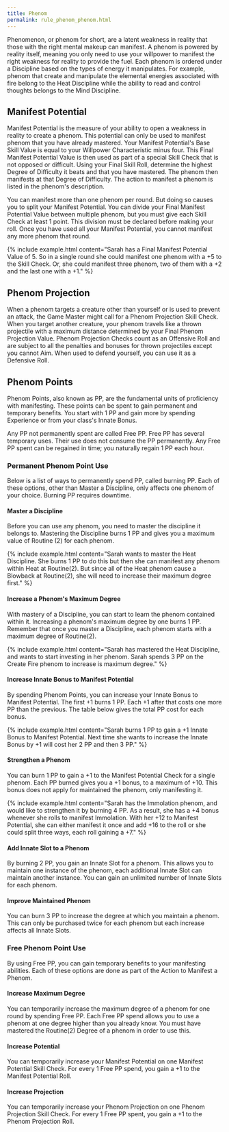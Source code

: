 ```yaml
---
title: Phenom
permalink: rule_phenom_phenom.html
---
```


Phenomenon, or phenom for short, are a latent weakness in reality that those with the right mental makeup can manifest. A phenom is powered by reality itself, meaning you only need to use your willpower to manifest the right weakness for reality to provide the fuel. Each phenom is ordered under a Discipline based on the types of energy it manipulates. For example, phenom that create and manipulate the elemental energies associated with fire belong to the Heat Discipline while the ability to read and control thoughts belongs to the Mind Discipline.

## Manifest Potential
Manifest Potential is the measure of your ability to open a weakness in reality to create a phenom. This potential can only be used to manifest phenom that you have already mastered. Your Manifest Potential's Base Skill Value is equal to your Willpower Characteristic minus four. This Final Manifest Potential Value is then used as part of a special Skill Check that is not opposed or difficult. Using your Final Skill Roll, determine the highest Degree of Difficulty it beats and that you have mastered. The phenom then manifests at that Degree of Difficulty. The action to manifest a phenom is listed in the phenom's description.

You can manifest more than one phenom per round. But doing so causes you to split your Manifest Potential. You can divide your Final Manifest Potential Value between multiple phenom, but you must give each Skill Check at least 1 point. This division must be declared before making your roll. Once you have used all your Manifest Potential, you cannot manifest any more phenom that round.

{% include example.html content="Sarah has a Final Manifest Potential Value of 5. So in a single round she could manifest one phenom with a +5 to the Skill Check. Or, she could manifest three phenom, two of them with a +2 and the last one with a +1." %}

## Phenom Projection
When a phenom targets a creature other than yourself or is used to prevent an attack, the Game Master might call for a Phenom Projection Skill Check. When you target another creature, your phenom travels like a thrown projectile with a maximum distance determined by your Final Phenom Projection Value. Phenom Projection Checks count as an Offensive Roll and are subject to all the penalties and bonuses for thrown projectiles except you cannot Aim. When used to defend yourself, you can use it as a Defensive Roll.

## Phenom Points
Phenom Points, also known as PP, are the fundamental units of proficiency with manifesting. These points can be spent to gain permanent and temporary benefits. You start with 1 PP and gain more by spending Experience or from your class's Innate Bonus.

Any PP not permanently spent are called Free PP. Free PP has several temporary uses. Their use does not consume the PP permanently. Any Free PP spent can be regained in time; you naturally regain 1 PP each hour.

### Permanent Phenom Point Use
Below is a list of ways to permanently spend PP, called burning PP. Each of these options, other than Master a Discipline, only affects one phenom of your choice. Burning PP requires downtime.

#### Master a Discipline
Before you can use any phenom, you need to master the discipline it belongs to. Mastering the Discipline burns 1 PP and gives you a maximum value of Routine (2) for each phenom.

{% include example.html content="Sarah wants to master the Heat Discipline. She burns 1 PP to do this but then she can manifest any phenom within Heat at Routine(2). But since all of the Heat phenom cause a Blowback at  Routine(2), she will need to increase their maximum degree first." %}

#### Increase a Phenom's Maximum Degree
With mastery of a Discipline, you can start to learn the phenom contained within it. Increasing a phenom's maximum degree by one burns 1 PP. Remember that once you master a Discipline, each phenom starts with a maximum degree of Routine(2).

{% include example.html content="Sarah has mastered the Heat Discipline, and wants to start investing in her phenom. Sarah spends 3 PP on the Create Fire phenom to increase is maximum degree." %}

#### Increase Innate Bonus to Manifest Potential
By spending Phenom Points, you can increase your Innate Bonus to Manifest Potential. The first +1 burns 1 PP. Each +1 after that costs one more PP than the previous. The table below gives the total PP cost for each bonus.

{% include example.html content="Sarah burns 1 PP to gain a +1 Innate Bonus to Manifest Potential. Next time she wants to increase the Innate Bonus by +1 will cost her 2 PP and then 3 PP." %}

#### Strengthen a Phenom
You can burn 1 PP to gain a +1 to the Manifest Potential Check for a single phenom. Each PP burned gives you a +1 bonus, to a maximum of +10. This bonus does not apply for maintained the phenom, only manifesting it. 

{% include example.html content="Sarah has the Immolation phenom, and would like to strengthen it by burning 4 PP. As a result, she has a +4 bonus whenever she rolls to manifest Immolation. With her +12 to Manifest Potential, she can either manifest it once and add +16 to the roll or she could split three ways, each roll gaining a +7." %}

#### Add Innate Slot to a Phenom
By burning 2 PP, you gain an Innate Slot for a phenom. This allows you to maintain one instance of the phenom, each additional Innate Slot can maintain another instance. You can gain an unlimited number of Innate Slots for each phenom.

#### Improve Maintained Phenom
You can burn 3 PP to increase the degree at which you maintain a phenom. This can only be purchased twice for each phenom but each increase affects all Innate Slots.

### Free Phenom Point Use
By using Free PP, you can gain temporary benefits to your manifesting abilities. Each of these options are done as part of the Action to Manifest a Phenom.

#### Increase Maximum Degree
You can temporarily increase the maximum degree of a phenom for one round by spending Free PP. Each Free PP spend allows you to use a phenom at one degree higher than you already know. You must have mastered the Routine(2) Degree of a phenom in order to use this.

#### Increase Potential
You can temporarily increase your Manifest Potential on one Manifest Potential Skill Check. For every 1 Free PP spend, you gain a +1 to the Manifest Potential Roll.

#### Increase Projection
You can temporarily increase your Phenom Projection on one Phenom Projection Skill Check. For every 1 Free PP spent, you gain a +1 to the Phenom Projection Roll.